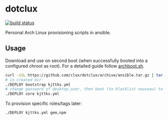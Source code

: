 # dotclux
[![build status](https://secure.travis-ci.org/clux/dotclux.svg)](http://travis-ci.org/clux/dotclux)

Personal Arch Linux provisioning scripts in ansible.

## Usage
Download and use on second boot (when successfully booted into a configured chroot as root).
For a detailed guide follow [archboot.sh](./archboot.sh).

```sh
curl -sSL https://github.com/clux/dotclux/archive/ansible.tar.gz | tar xz
# in created dir:
./DEPLOY bootstrap kjttks.yml
# change password of desktop_user, then boot (to blacklist nouveau) to an X desktop
./DEPLOY core kjttks.yml
```

To provision specific roles/tags later:

```sh
./DEPLOY kjttks.yml gem,npm
```
